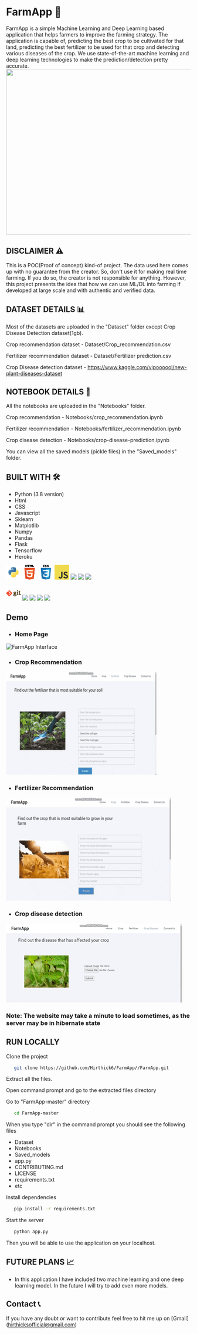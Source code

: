 
# FarmApp 🌴

FarmApp is a simple Machine Learning and Deep Learning based application that helps farmers to improve the farming strategy. The application is capable of, predicting the best crop to be cultivated for that land, predicting the best fertilizer to be used for that crop and detecting various diseases of the crop. We use state-of-the-art machine learning and deep learning technologies to make the prediction/detection pretty accurate.
<br>
<img src="https://media.istockphoto.com/photos/smart-farming-using-modern-technologies-in-agriculture-man-agronomist-picture-id1253210194?b=1&k=20&m=1253210194&s=170667a&w=0&h=960yc9tQD9SoWOiGBPRU8eGU9EUIW45tnEnYQkUXFU0=" height="450" width="750" />

## DISCLAIMER ⚠️

This is a POC(Proof of concept) kind-of project. The data used here comes up with no guarantee from the creator. So, don't use it for making real time farming. If you do so, the creator is not responsible for anything. However, this project presents the idea that how we can use ML/DL into farming if developed at large scale and with authentic and verified data.
## DATASET DETAILS  📊

Most of the datasets are uploaded in the "Dataset" folder except Crop Disease Detection dataset(1gb).

Crop recommendation dataset - Dataset/Crop_recommendation.csv

Fertilizer recommendation dataset - Dataset/Fertilizer prediction.csv

Crop Disease detection dataset - https://www.kaggle.com/vipoooool/new-plant-diseases-dataset


## NOTEBOOK DETAILS 📓

All the notebooks are uploaded in the "Notebooks" folder.

Crop recommendation  - Notebooks/crop_recommendation.ipynb

Fertilizer recommendation - Notebooks/fertilizer_recommendation.ipynb

Crop disease detection  - Notebooks/crop-disease-prediction.ipynb

You can view all the saved models (pickle files) in the "Saved_models" folder.
  



## BUILT WITH 🛠️

- Python (3.8 version)
- Html
- CSS
- Javascript
- Sklearn
- Matplotlib
- Numpy
- Pandas
- Flask
- Tensorflow
- Heroku

<code><img height="40" src="https://raw.githubusercontent.com/github/explore/80688e429a7d4ef2fca1e82350fe8e3517d3494d/topics/python/python.png"></code>
<code><img height="40" src="https://raw.githubusercontent.com/github/explore/80688e429a7d4ef2fca1e82350fe8e3517d3494d/topics/html/html.png"></code>
<code><img height="40" src="https://raw.githubusercontent.com/github/explore/80688e429a7d4ef2fca1e82350fe8e3517d3494d/topics/css/css.png"></code>
<code><img height="40" src="https://raw.githubusercontent.com/github/explore/80688e429a7d4ef2fca1e82350fe8e3517d3494d/topics/javascript/javascript.png"></code>
<code><img height="40" src="https://upload.wikimedia.org/wikipedia/commons/thumb/0/05/Scikit_learn_logo_small.svg/1280px-Scikit_learn_logo_small.svg.png"></code>
<code><img height="40" src="https://matplotlib.org/_static/logo2.svg"></code>
<code><img height="40" src="https://raw.githubusercontent.com/numpy/numpy/7e7f4adab814b223f7f917369a72757cd28b10cb/branding/icons/numpylogo.svg"></code>

<code><img height="40" src="https://raw.githubusercontent.com/github/explore/80688e429a7d4ef2fca1e82350fe8e3517d3494d/topics/git/git.png"></code>
<code><img height="40" src="https://raw.githubusercontent.com/pandas-dev/pandas/761bceb77d44aa63b71dda43ca46e8fd4b9d7422/web/pandas/static/img/pandas.svg"></code>
<code><img height="40" src="https://camo.githubusercontent.com/7a2734e80665365877c7beb46fed7ccf745760540607f9e7cb50219f011d7cb5/68747470733a2f2f73796d626f6c732e67657476656374612e636f6d2f7374656e63696c5f38302f35365f666c61736b2e336137396235613035362e6a7067"></code>
<code><img height="40" src="https://d20vrrgs8k4bvw.cloudfront.net/images/courses/logos/logo-color-tensorflow.png"></code>
<code><img height="40" src="https://camo.githubusercontent.com/273672b5578aa3ba9dd0cc912d760b57b736ac956785fa0222cce949a531734b/68747470733a2f2f63646e2e69636f6e73636f75742e636f6d2f69636f6e2f667265652f706e672d3235362f6865726f6b752d3232353938392e706e67"></code>



## Demo

- ### Home Page 
![FarmApp Interface](https://github.com/Hirthick6/FarmApp/blob/main/home.gif)
- ### Crop Recommendation
![demo](https://github.com/nandhini206/Agriculture-App/blob/main/crop.gif.gif)

- ### Fertilizer Recommendation
![demo](https://github.com/nandhini206/Agriculture-App/blob/main/fertilizer.gif.gif)

- ### Crop disease detection
![demo](https://github.com/nandhini206/Agriculture-App/blob/main/output%20pic/3.gif)

 
 ### Note: The website may take a minute to load sometimes, as the server may be in hibernate state

## RUN LOCALLY

Clone the project

```bash
   git clone https://github.com/Hirthick6/FarmApp//FarmApp.git
```
Extract all the files. 

Open command prompt and go to the extracted files directory

Go to "FarmApp-master" directory

```bash
   cd FarmApp-master
```
When you type "dir" in the command prompt you should see the following files

- Dataset
- Notebooks
- Saved_models
- app.py
- CONTRIBUTING.md
- LICENSE
- requirements.txt
- etc
 

Install dependencies

```bash
   pip install -r requirements.txt
```

Start the server
```bash
   python app.py
```
Then you will be able to use the application on your localhost.

## FUTURE PLANS 📈

- In this application I have included two machine learning and one deep learning model. In the future I will try to add even more models.

## Contact 📞


 If you have any doubt or want to contribute feel free to hit me up on [Gmail]
 (hirthicksofficial@gmail.com)
